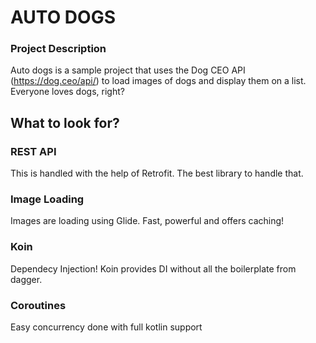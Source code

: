 # AUTO DOGS

### Project Description
Auto dogs is a sample project that uses the Dog CEO API (https://dog.ceo/api/) to load images of dogs and display them on a list. Everyone loves dogs, right?

## What to  look for?

### REST API
This is handled with the help of Retrofit. The best library to handle that.

### Image Loading
Images are loading using Glide. Fast, powerful and offers caching!

### Koin
Dependecy Injection! Koin provides DI without all the boilerplate from dagger.

### Coroutines
Easy concurrency done with full kotlin support
